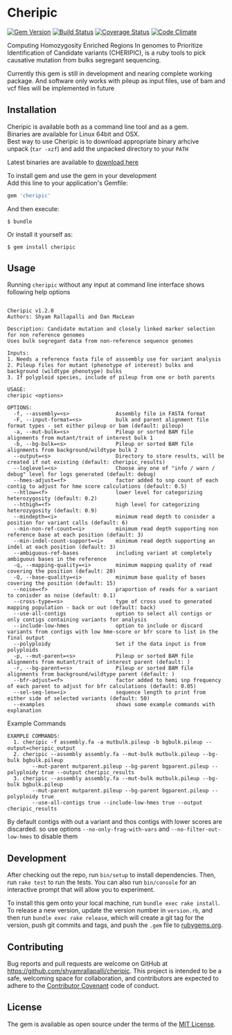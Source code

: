 # Cheripic

[![Gem Version](https://badge.fury.io/rb/cheripic.svg)](https://badge.fury.io/rb/cheripic)
[![Build Status](https://travis-ci.org/shyamrallapalli/cheripic.svg?branch=master)](https://travis-ci.org/shyamrallapalli/cheripic)
[![Coverage Status](https://coveralls.io/repos/github/shyamrallapalli/cheripic/badge.svg?branch=master)](https://coveralls.io/github/shyamrallapalli/cheripic?branch=master)
[![Code Climate](https://codeclimate.com/github/shyamrallapalli/cheripic/badges/gpa.svg)](https://codeclimate.com/github/shyamrallapalli/cheripic)



Computing Homozygosity Enriched Regions In genomes to Prioritize Identification of Candidate variants (CHERIPIC), 
is a ruby tools to pick causative mutation from bulks segregant sequencing.     
        
Currently this gem is still in development and nearing complete working package.
And software only works with pileup as input files, use of bam and vcf files will be implemented in future
        
        
## Installation

Cheripic is available both as a command line tool and as a gem.     
Binaries are available for Linux 64bit and OSX.      
Best way to use Cheripic is to download appropriate binary arhcive      
unpack (`tar -xzf`) and add the unpacked directory to your `PATH`       

Latest binaries are available to [download here](https://github.com/shyamrallapalli/cheripic/releases/tag/v1.1.0)       


To install gem and use the gem in your development     
Add this line to your application's Gemfile:

```ruby
gem 'cheripic'
```

And then execute:

    $ bundle

Or install it yourself as:

    $ gem install cheripic

## Usage

Running `cheripic` without any input at command line interface shows following help options

```

Cheripic v1.2.0
Authors: Shyam Rallapalli and Dan MacLean

Description: Candidate mutation and closely linked marker selection for non reference genomes
Uses bulk segregant data from non-reference sequence genomes

Inputs:
1. Needs a reference fasta file of asssembly use for variant analysis
2. Pileup files for mutant (phenotype of interest) bulks and background (wildtype phenotype) bulks
3. If polyploid species, include of pileup from one or both parents

USAGE:
cheripic <options>

OPTIONS:
  -f, --assembly=<s>               Assembly file in FASTA format
  -F, --input-format=<s>           bulk and parent alignment file format types - set either pileup or bam (default: pileup)
  -a, --mut-bulk=<s>               Pileup or sorted BAM file alignments from mutant/trait of interest bulk 1
  -b, --bg-bulk=<s>                Pileup or sorted BAM file alignments from background/wildtype bulk 2
  --output=<s>                     Directory to store results, will be created if not existing (default: cheripic_results)
  --loglevel=<s>                   Choose any one of "info / warn / debug" level for logs generated (default: debug)
  --hmes-adjust=<f>                factor added to snp count of each contig to adjust for hme score calculations (default: 0.5)
  --htlow=<f>                      lower level for categorizing heterozygosity (default: 0.2)
  --hthigh=<f>                     high level for categorizing heterozygosity (default: 0.9)
  --mindepth=<i>                   minimum read depth to conisder a position for variant calls (default: 6)
  --min-non-ref-count=<i>          minimum read depth supporting non reference base at each position (default: 3)
  --min-indel-count-support=<i>    minimum read depth supporting an indel at each position (default: 3)
  --ambiguous-ref-bases            including variant at completely ambiguous bases in the reference
  -q, --mapping-quality=<i>        minimum mapping quality of read covering the position (default: 20)
  -Q, --base-quality=<i>           minimum base quality of bases covering the position (default: 15)
  --noise=<f>                      praportion of reads for a variant to conisder as noise (default: 0.1)
  --cross-type=<s>                 type of cross used to generated mapping population - back or out (default: back)
  --use-all-contigs                option to select all contigs or only contigs containing variants for analysis
  --include-low-hmes               option to include or discard variants from contigs with low hme-score or bfr score to list in the final output
  --polyploidy                     Set if the data input is from polyploids
  -p, --mut-parent=<s>             Pileup or sorted BAM file alignments from mutant/trait of interest parent (default: )
  -r, --bg-parent=<s>              Pileup or sorted BAM file alignments from background/wildtype parent (default: )
  --bfr-adjust=<f>                 factor added to hemi snp frequency of each parent to adjust for bfr calculations (default: 0.05)
  --sel-seq-len=<i>                sequence length to print from either side of selected variants (default: 50)
  --examples                       shows some example commands with explanation

```
        
        
        
Example Commands


```
EXAMPLE COMMANDS:
  1. cheripic -f assembly.fa -a mutbulk.pileup -b bgbulk.pileup --output=cheripic_output
  2. cheripic --assembly assembly.fa --mut-bulk mutbulk.pileup --bg-bulk bgbulk.pileup 
        --mut-parent mutparent.pileup --bg-parent bgparent.pileup --polyploidy true --output cheripic_results
  3. cheripic --assembly assembly.fa --mut-bulk mutbulk.pileup --bg-bulk bgbulk.pileup 
        --mut-parent mutparent.pileup --bg-parent bgparent.pileup --polyploidy true 
        --use-all-contigs true --include-low-hmes true --output cheripic_results

```


By default contigs with out a variant and thos contigs with lower scores are discarded. 
      so use options `--no-only-frag-with-vars` and `--no-filter-out-low-hmes` to disable them 


## Development

After checking out the repo, run `bin/setup` to install dependencies. Then, run `rake test` to run the tests. You can also run `bin/console` for an interactive prompt that will allow you to experiment.

To install this gem onto your local machine, run `bundle exec rake install`. To release a new version, update the version number in `version.rb`, and then run `bundle exec rake release`, which will create a git tag for the version, push git commits and tags, and push the `.gem` file to [rubygems.org](https://rubygems.org).

## Contributing

Bug reports and pull requests are welcome on GitHub at https://github.com/shyamrallapalli/cheripic. This project is intended to be a safe, welcoming space for collaboration, and contributors are expected to adhere to the [Contributor Covenant](contributor-covenant.org) code of conduct.


## License

The gem is available as open source under the terms of the [MIT License](http://opensource.org/licenses/MIT).

